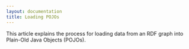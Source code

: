 ```yaml
---
layout: documentation
title: Loading POJOs
---
```


This article explains the process for loading data from an RDF graph into
Plain-Old Java Objects (POJOs).
